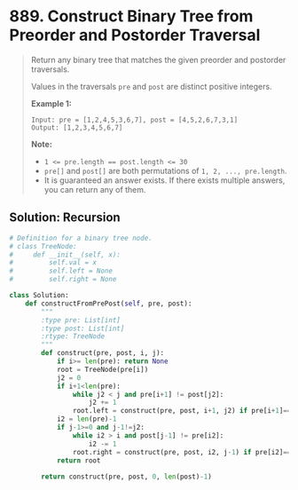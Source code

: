 # 889. Construct Binary Tree from Preorder and Postorder Traversal

> Return any binary tree that matches the given preorder and postorder traversals.
>
> Values in the traversals `pre` and `post` are distinct positive integers.
>
> **Example 1:**
>
> ```text
> Input: pre = [1,2,4,5,3,6,7], post = [4,5,2,6,7,3,1]
> Output: [1,2,3,4,5,6,7]
> ```
>
> **Note:**
>
> * `1 <= pre.length == post.length <= 30`
> * `pre[]` and `post[]` are both permutations of `1, 2, ..., pre.length`.
> * It is guaranteed an answer exists. If there exists multiple answers, you can return any of them.

## Solution: Recursion

```python
# Definition for a binary tree node.
# class TreeNode:
#     def __init__(self, x):
#         self.val = x
#         self.left = None
#         self.right = None

class Solution:
    def constructFromPrePost(self, pre, post):
        """
        :type pre: List[int]
        :type post: List[int]
        :rtype: TreeNode
        """
        def construct(pre, post, i, j):
            if i>= len(pre): return None
            root = TreeNode(pre[i])
            j2 = 0
            if i+1<len(pre):
                while j2 < j and pre[i+1] != post[j2]:
                    j2 += 1
                root.left = construct(pre, post, i+1, j2) if pre[i+1]==post[j2] else None
            i2 = len(pre)-1
            if j-1>=0 and j-1!=j2:
                while i2 > i and post[j-1] != pre[i2]:
                    i2 -= 1
                root.right = construct(pre, post, i2, j-1) if pre[i2]==post[j-1] else None
            return root
        
        return construct(pre, post, 0, len(post)-1)
```

